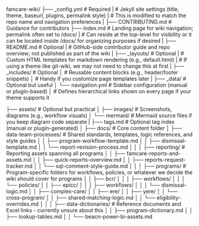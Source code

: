famcare-wiki/
├── _config.yml                 # Required
|                               # Jekyll site settings (title, theme, baseurl, plugins, permalink style)
|                               # This is modified to match the repo name and navigation preferences
|
├── CONTRIBUTING.md             # Guidance for contributors
├── index.md                    # Landing page for wiki navigation; permalink often set to /docs/
|                               # Can reside at the top-level for visibility or it can be located inside /docs/ for organizing purposes if desired
|
├── README.md                   # Optional
|                               # GitHub-side contributor guide and repo overview; not published as part of the wiki
|
├── _layouts/                   # Optional
|                               # Custom HTML templates for markdown rendering (e.g., default.html)
|                               # If using a theme like git-wiki, we may not need to change this at first
|
├── _includes/                  # Optional
│                               # Reusable content blocks (e.g., header/footer snippets)
│                               # Handy if you customize page templates later
|
├── _data/                      # Optional but useful
│   └── navigation.yml          # Sidebar configuration (manual or plugin-based)
│                               # Defines hierarchical links shown on every page if your theme supports it

├── assets/                     # Optional but practical
│   ├── images/                 # Screenshots, diagrams (e.g., workflow visuals)
│   └── mermaid/                # Mermaid source files if you keep diagram code separate
|
├── tags.md                     # Optional tag index (manual or plugin-generated)
│
├── docs/                       # Core content folder
│   ├── data-team-processes/    # Shared standards, templates, logic references, and style guides
│   │   ├── program-workflow-template.md
│   │   ├── dismissal-template.md
│   │   └── report-revision-process.md
│   │
│   ├── reporting/              # Reporting assets spanning all programs
│   │   ├── famcare-reports-and-assets.md
│   │   ├── quick-reports-overview.md
│   │   ├── reports-request-tracker.md
│   │   └── sql-comment-style-guide.md
│   │
│   ├── programs/               # Program-specific folders for workflows, policies, or whatever we decide the wiki should cover for programs
│   │   ├── bcr/
│   │   │   ├── workflows/
│   │   │   └── policies/
│   │   ├── epicc/
│   │   │   ├── workflows/
│   │   │   └── dismissal-logic.md
│   │   ├── complex-care/
│   │   ├── ere/
│   │   ├── yere/
│   │   └── cross-program/
│   │       ├── shared-matching-logic.md
│   │       └── eligibility-overrides.md
│   │
│   ├── data-dictionaries/      # Reference documents and Excel links - currently unsure about this
│   │   ├── program-dictionary.md
│   │   ├── lookup-tables.md
│   │   └── beacn-power-bi-assets.md
